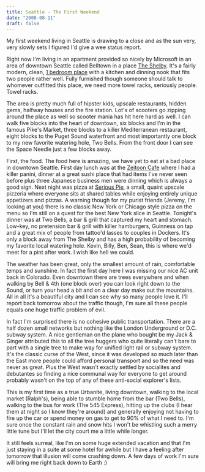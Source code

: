 ```yaml
---
title: Seattle - The First Weekend
date: "2008-08-11"
draft: false
---
```


My first weekend living in Seattle is drawing to a close and as the sun very, very slowly sets I figured I'd give a wee status report.

Right now I'm living in an apartment provided so nicely by Microsoft in an area of downtown Seattle called Belltown in a place [The Shelby](http://maps.google.com/maps?f=q&hl=en&geocode=&q=2201+4th+Ave,+Seattle,+WA+98121&sll=37.0625,-95.677068&sspn=42.766543,58.447266&ie=UTF8&ll=47.614828,-122.34302&spn=0.008925,0.014269&z=16&iwloc=addr). It's a fairly modern, clean, [1 bedroom place](http://theshelby.com/melrose.html) with a kitchen and dinning nook that fits two people rather well. Fully furnished though someone should talk to whomever outfitted this place, we need more towel racks, seriously people. Towel racks.

The area is pretty much full of hipster kids, upscale restaurants, hidden gems, halfway houses and the fire station. Lot's of scooters go zipping around the place as well so scooter mania has hit here hard as well. I can walk five blocks into the heart of downtown, six blocks and I'm in the famous Pike's Market, three blocks to a killer Mediterranean restaurant, eight blocks to the Puget Sound waterfront and most importantly one block to my new favorite watering hole, Two Bells. From the front door I can see the Space Needle just a few blocks away.

First, the food. The food here is amazing, we have yet to eat at a bad place in downtown Seattle. First day lunch was at the [Zeitoon Cafe](http://www.zeitooncafe.com/) where I had a killer panini, dinner at a great sushi place that had items I've never seen before plus three Japanese business men were dinning which is always a good sign. Next night was pizza at [Serious Pie](http://www.tomdouglas.com/serious/index.html), a small, quaint upscale pizzeria where everyone sits at shared tables while enjoying entirely unique appetizers and pizzas. A warning though for my purist friends (Jeremy, I'm looking at you) there is no classic New York or Chicago style pizza on the menu so I'm still on a quest for the best New York slice in Seattle. Tonight's dinner was at Two Bells, a bar & grill that captured my heart and stomach. Low-key, no pretension bar & grill with killer hamburgers, Guinness on tap and a great mix of people from tattoo'd lasses to couples in Dockers. It's only a block away from The Shelby and has a high probability of becoming my favorite local watering hole. Kevin, Billy, Ben, Sean, this is where we'd meet for a pint after work. I wish like hell we could.

The weather has been great, only the smallest amount of rain, comfortable temps and sunshine. In fact the first day here I was missing our nice AC unit back in Colorado. Even downtown there are trees everywhere and when walking by Bell & 4th (one block over) you can look right down to the Sound, or turn your head a bit and on a clear day make out the mountains. All in all it's a beautiful city and I can see why so many people love it. I'll report back tomorrow about the traffic though, I'm sure all these people equals one huge traffic problem of evil.

In fact I'm surprised there is no cohesive public transportation. There are a half dozen small networks but nothing like the London Underground or D.C. subway system. A nice gentleman on the plane who bought be my Jack & Ginger attributed this to all the tree huggers who quite literally can't bare to part with a single tree to make way for unified light rail or subway system. It's the classic curse of the West, since it was developed so much later than the East more people could afford personal transport and so the need was never as great. Plus the West wasn't exactly settled by socialites and debutantes so finding a nice communal way for everyone to get around probably wasn't on the top of any of these anti-social explorer's lists.

This is my first time as a true Urbanite, living downtown, walking to the local market (Ralph's), being able to stumble home from the bar (Two Bells), walking to the bus for work (The 545 Express), hitting up the clubs (I hear them at night so I know they're around) and generally enjoying not having to fire up the car or spend money on gas to get to 90% of what I need to. I'm sure once the constant rain and snow hits I won't be whistling such a merry little tune but I'll let the city court me a little while longer.

It still feels surreal, like I'm on some huge extended vacation and that I'm just staying in a suite at some hotel for awhile but I have a feeling after tomorrow that illusion will come crashing down. A few days of work I'm sure will bring me right back down to Earth :)
